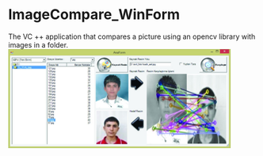 # ImageCompare_WinForm
The VC ++ application that compares a picture using an opencv library with images in a folder.
<img height="200" src="https://github.com/volkanaktas/ImageCompare_WinForm/blob/master/info.jpg"/>
